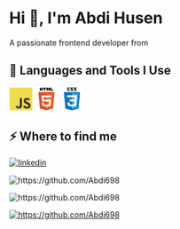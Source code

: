<h1>Hi 👋, I'm Abdi Husen</h1>
<p>A passionate frontend developer from </p>
<h2>🚀 Languages and Tools I Use</h2>
<p><a target="_blank" href="https://raw.githubusercontent.com/devicons/devicon/master/icons/javascript/javascript-original.svg" style="display: inline-block;"><img src="https://raw.githubusercontent.com/devicons/devicon/master/icons/javascript/javascript-original.svg" alt="javascript" width="42" height="42" /></a>
<a target="_blank" href="https://raw.githubusercontent.com/devicons/devicon/master/icons/html5/html5-original-wordmark.svg" style="display: inline-block;"><img src="https://raw.githubusercontent.com/devicons/devicon/master/icons/html5/html5-original-wordmark.svg" alt="html5" width="42" height="42" /></a>
<a target="_blank" href="https://raw.githubusercontent.com/devicons/devicon/master/icons/css3/css3-original-wordmark.svg" style="display: inline-block;"><img src="https://raw.githubusercontent.com/devicons/devicon/master/icons/css3/css3-original-wordmark.svg" alt="css3" width="42" height="42" /></a></p>
<h2>⚡️ Where to find me</h2>
<p><a target="_blank" href="https://www.linkedin.com/in/Abdii Huseen" style="display: inline-block;"><img src="https://img.shields.io/badge/linkedin-logo?style=for-the-badge&logo=linkedin&logoColor=white&color=%230a77b6" alt="linkedin" /></a></p>
<p><img align="center" src="https://github-readme-stats.vercel.app/api?username=https://github.com/Abdi698&show_icons=true&locale=en" alt="https://github.com/Abdi698" /></p>
<p><img src="https://github-readme-stats.vercel.app/api/top-langs?username=https://github.com/Abdi698&show_icons=true&locale=en&layout=compact" alt="https://github.com/Abdi698" /></p>
<p><a href="https://github.com/ryo-ma/github-profile-trophy"><img src="https://github-profile-trophy.vercel.app/?username=https://github.com/Abdi698" alt="https://github.com/Abdi698" /></a></p>
